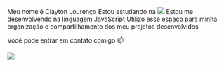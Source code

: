 Meu nome é Clayton Lourenço
Estou estudando na ![](Alura)
Estou me desenvolvendo na linguagem JavaScript
Utilizo esse espaço para minha organização e compartilhamento dos meu projetos desenvolvidos

Você pode entrar em contato comigo 📫

![](00001099729798sp@al.educacao.sp.gov.br)
